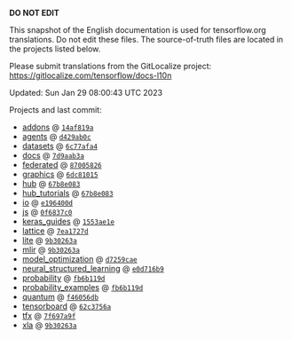 __DO NOT EDIT__

This snapshot of the English documentation is used for tensorflow.org
translations. Do not edit these files. The source-of-truth files are located in
the projects listed below.

Please submit translations from the GitLocalize project: https://gitlocalize.com/tensorflow/docs-l10n

Updated: Sun Jan 29 08:00:43 UTC 2023

Projects and last commit:

- [addons](https://github.com/tensorflow/addons/tree/master/docs) @ <a href='https://github.com/tensorflow/addons/commit/14af819a7dbbb857c6a210dcaa38120d1c55e312'><code>14af819a</code></a>
- [agents](https://github.com/tensorflow/agents/tree/master/docs) @ <a href='https://github.com/tensorflow/agents/commit/d429ab0ce29a688ff3c03cf057c32bbf4b7058aa'><code>d429ab0c</code></a>
- [datasets](https://github.com/tensorflow/datasets/tree/master/docs) @ <a href='https://github.com/tensorflow/datasets/commit/6c77afa4a0e29d53a88a75dff7cb10a0f076c22d'><code>6c77afa4</code></a>
- [docs](https://github.com/tensorflow/docs/tree/master/site/en) @ <a href='https://github.com/tensorflow/docs/commit/7d9aab3abb979d304e768df250b7fd069d60497e'><code>7d9aab3a</code></a>
- [federated](https://github.com/tensorflow/federated/tree/main/docs) @ <a href='https://github.com/tensorflow/federated/commit/870058267f2566707c4ff382ecf13a85611592c4'><code>87005826</code></a>
- [graphics](https://github.com/tensorflow/graphics/tree/master/tensorflow_graphics/g3doc) @ <a href='https://github.com/tensorflow/graphics/commit/6dc81015c54af6bd3139249a33407b0e23fb3e90'><code>6dc81015</code></a>
- [hub](https://github.com/tensorflow/hub/tree/master/docs) @ <a href='https://github.com/tensorflow/hub/commit/67b8e08300cf3153e339c8ca57d3980d9f5cc39d'><code>67b8e083</code></a>
- [hub_tutorials](https://github.com/tensorflow/hub/tree/master/examples/colab) @ <a href='https://github.com/tensorflow/hub/commit/67b8e08300cf3153e339c8ca57d3980d9f5cc39d'><code>67b8e083</code></a>
- [io](https://github.com/tensorflow/io/tree/master/docs) @ <a href='https://github.com/tensorflow/io/commit/e196400d874f6dbe7b12625c7debb44da44c3dc4'><code>e196400d</code></a>
- [js](https://github.com/tensorflow/tfjs-website/tree/master/docs) @ <a href='https://github.com/tensorflow/tfjs-website/commit/0f6837c093eda4e7b3b2eefd7ea04877807d67d1'><code>0f6837c0</code></a>
- [keras_guides](https://github.com/tensorflow/docs/tree/snapshot-keras/site/en/guide/keras) @ <a href='https://github.com/tensorflow/docs/commit/1553ae1e4a149be71703e2ee60173b3d1e0e8c00'><code>1553ae1e</code></a>
- [lattice](https://github.com/tensorflow/lattice/tree/master/docs) @ <a href='https://github.com/tensorflow/lattice/commit/7ea1727de1e0309eb324296bc445e0bf5c5c6d74'><code>7ea1727d</code></a>
- [lite](https://github.com/tensorflow/tensorflow/tree/master/tensorflow/lite/g3doc) @ <a href='https://github.com/tensorflow/tensorflow/commit/9b30263aef686c69361ceee6bdd96dc787151207'><code>9b30263a</code></a>
- [mlir](https://github.com/tensorflow/tensorflow/tree/master/tensorflow/compiler/mlir/g3doc) @ <a href='https://github.com/tensorflow/tensorflow/commit/9b30263aef686c69361ceee6bdd96dc787151207'><code>9b30263a</code></a>
- [model_optimization](https://github.com/tensorflow/model-optimization/tree/master/tensorflow_model_optimization/g3doc) @ <a href='https://github.com/tensorflow/model-optimization/commit/d7259cae513726b593597c0f823da3455d245d7b'><code>d7259cae</code></a>
- [neural_structured_learning](https://github.com/tensorflow/neural-structured-learning/tree/master/g3doc) @ <a href='https://github.com/tensorflow/neural-structured-learning/commit/e0d716b9941f63aed28735865004c2db48cb140f'><code>e0d716b9</code></a>
- [probability](https://github.com/tensorflow/probability/tree/main/tensorflow_probability/g3doc) @ <a href='https://github.com/tensorflow/probability/commit/fb6b119d5fb8018ea9e12971488c97f42762a482'><code>fb6b119d</code></a>
- [probability_examples](https://github.com/tensorflow/probability/tree/main/tensorflow_probability/examples/jupyter_notebooks) @ <a href='https://github.com/tensorflow/probability/commit/fb6b119d5fb8018ea9e12971488c97f42762a482'><code>fb6b119d</code></a>
- [quantum](https://github.com/tensorflow/quantum/tree/master/docs) @ <a href='https://github.com/tensorflow/quantum/commit/f46056db49619faa17b417eca899f588fffe4631'><code>f46056db</code></a>
- [tensorboard](https://github.com/tensorflow/tensorboard/tree/master/docs) @ <a href='https://github.com/tensorflow/tensorboard/commit/62c3756a45f773d6bc6957aedd0f8d505f67fed5'><code>62c3756a</code></a>
- [tfx](https://github.com/tensorflow/tfx/tree/master/docs) @ <a href='https://github.com/tensorflow/tfx/commit/7f697a9fadaef9a82eacec73d48107e4f92e7303'><code>7f697a9f</code></a>
- [xla](https://github.com/tensorflow/tensorflow/tree/master/tensorflow/compiler/xla/g3doc) @ <a href='https://github.com/tensorflow/tensorflow/commit/9b30263aef686c69361ceee6bdd96dc787151207'><code>9b30263a</code></a>

